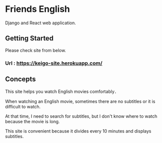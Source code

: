# Friends English 

Django and React web application.





## Getting Started
Please check site from below.

### Url : https://keigo-site.herokuapp.com/

## Concepts
This site helps you watch English movies comfortably．

When watching an English movie, sometimes there are no subtitles or it is difficult to watch.

At that time, I need to search for subtitles, but I don't know where to watch because the movie is long. 

This site is convenient because it divides every 10 minutes and displays subtitles.
